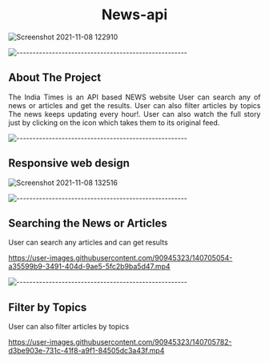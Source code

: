 <h1 align="center">News-api</h1>

![Screenshot 2021-11-08 122910](https://user-images.githubusercontent.com/90945323/140697906-92c3c489-52c0-4580-ba3f-66b405a81aab.png)

![-----------------------------------------------------](https://raw.githubusercontent.com/andreasbm/readme/master/assets/lines/rainbow.png)

<!-- ABOUT THE PROJECT -->
<h2 id="about-the-project">About The Project</h2>

<p align="justify"> 
The India Times is an API based NEWS website
User can search any of news or articles and get the results.
User can also filter articles by topics
The news keeps updating every hour!.
User can also watch the full story just by clicking on the icon which takes them to its original feed.
</p>

![-----------------------------------------------------](https://raw.githubusercontent.com/andreasbm/readme/master/assets/lines/rainbow.png)

<h2 id="scenario1">Responsive web design</h2>

![Screenshot 2021-11-08 132516](https://user-images.githubusercontent.com/90945323/140704185-46d6a527-a4a0-470c-93b2-3a32332c0c32.png)

![-----------------------------------------------------](https://raw.githubusercontent.com/andreasbm/readme/master/assets/lines/rainbow.png)

<!-- SECTION 3 -->

<h2 id="scenario2">Searching the News or Articles</h2>

<p>User can search any articles and can get results</p>


https://user-images.githubusercontent.com/90945323/140705054-a35599b9-3491-404d-9ae5-5fc2b9ba5d47.mp4


![-----------------------------------------------------](https://raw.githubusercontent.com/andreasbm/readme/master/assets/lines/rainbow.png)

<!-- SECTION 4 -->

<h2 id="scenario3">Filter by Topics</h2>

<p>User can also filter articles by topics</p>


https://user-images.githubusercontent.com/90945323/140705782-d3be903e-731c-41f8-a9f1-84505dc3a43f.mp4







